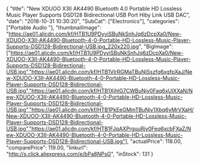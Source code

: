 {
	"title": "New XDUOO X3II AK4490 Bluetooth 4.0 Portable HD Lossless Music Player Supports DSD128   Bidirectional USB Port Hiby Link USB DAC",
	"date": "2018-10-31 10:30:20",
	"SubCat": ["Electronics"],
	"categories": ["Portable Audio "],
	"thumbnailImage": "https://ae01.alicdn.com/kf/HTB1U9PDyviSBuNkSnhJq6zDcpXa0/New-XDUOO-X3II-AK4490-Bluetooth-4-0-Portable-HD-Lossless-Music-Player-Supports-DSD128-Bidirectional-USB.jpg_220x220.jpg",
	"BigImage": ["https://ae01.alicdn.com/kf/HTB1U9PDyviSBuNkSnhJq6zDcpXa0/New-XDUOO-X3II-AK4490-Bluetooth-4-0-Portable-HD-Lossless-Music-Player-Supports-DSD128-Bidirectional-USB.jpg","https://ae01.alicdn.com/kf/HTB1VlrRGMaTBuNjSszfq6xgfpXaJ/New-XDUOO-X3II-AK4490-Bluetooth-4-0-Portable-HD-Lossless-Music-Player-Supports-DSD128-Bidirectional-USB.jpg","https://ae01.alicdn.com/kf/HTB1XjhlG7CWBuNjy0Faq6xUlXXaN/New-XDUOO-X3II-AK4490-Bluetooth-4-0-Portable-HD-Lossless-Music-Player-Supports-DSD128-Bidirectional-USB.jpg","https://ae01.alicdn.com/kf/HTB1PkEeGMmTBuNjy1Xbq6yMrVXaH/New-XDUOO-X3II-AK4490-Bluetooth-4-0-Portable-HD-Lossless-Music-Player-Supports-DSD128-Bidirectional-USB.jpg","https://ae01.alicdn.com/kf/HTB1FJqAXPrguuRjy0Feq6xcbFXaZ/New-XDUOO-X3II-AK4490-Bluetooth-4-0-Portable-HD-Lossless-Music-Player-Supports-DSD128-Bidirectional-USB.jpg"],
	"actualPrice": 118.00,
	"comparePrice": 119.00,
	"linkurl": "http://s.click.aliexpress.com/e/bPa8NPsG",
	"inStock": 131
}
